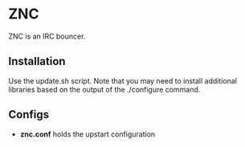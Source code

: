 ZNC
===
ZNC is an IRC bouncer.

Installation
------------
Use the update.sh script. Note that you may need to install additional libraries based on the output of the ./configure command.

Configs
-------
  - **znc.conf** holds the upstart configuration
